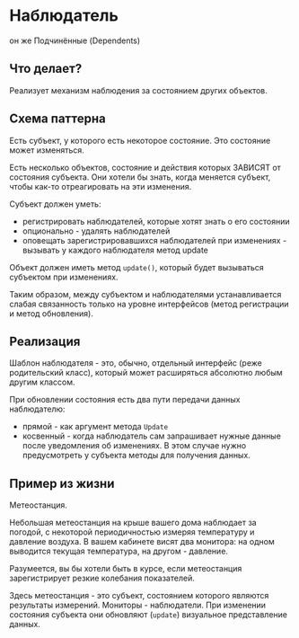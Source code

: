 # Наблюдатель 

он же Подчинённые (Dependents)

## Что делает?

Реализует механизм наблюдения за состоянием других объектов.

## Схема паттерна

Есть субъект, у которого есть некоторое состояние. Это состояние может изменяться.

Есть несколько объектов, состояние и действия которых ЗАВИСЯТ от состояния субъекта. Они хотели бы знать, когда меняется субъект, чтобы как-то отреагировать на эти изменения.

Субъект должен уметь:

* регистрировать наблюдателей, которые хотят знать о его состоянии
* опционально - удалять наблюдателей
* оповещать зарегистрировавшихся наблюдателей при изменениях - вызывать у каждого наблюдателя метод update

Объект должен иметь метод ```update()```, который будет вызываться субъектом при изменениях.

Таким образом, между субъектом и наблюдателями устанавливается слабая связанность только на уровне интерфейсов (метод регистрации и метод обновления).

## Реализация

Шаблон наблюдателя - это, обычно, отдельный интерфейс (реже родительский класс), который может расширяться абсолютно любым другим классом.

При обновлении состояния есть два пути передачи данных наблюдателю:

* прямой - как аргумент метода ```Update```
* косвенный - когда наблюдатель сам запрашивает нужные данные после уведомления об изменениях. В этом случае нужно предусмотреть у субъекта методы для получения данных.

## Пример из жизни

Метеостанция.

Небольшая метеостанция на крыше вашего дома наблюдает за погодой, с некоторой периодичностью измеряя температуру и давление воздуха. В вашем кабинете висят два монитора: на одном выводится текущая температура, на другом - давление.

Разумеется, вы бы хотели быть в курсе, если метеостанция зарегистрирует резкие колебания показателей.

Здесь метеостанция - это субъект, состоянием которого являются результаты измерений. Мониторы - наблюдатели. При изменении состояния субъекта они обновляют (```update```) визуальное представление данных.